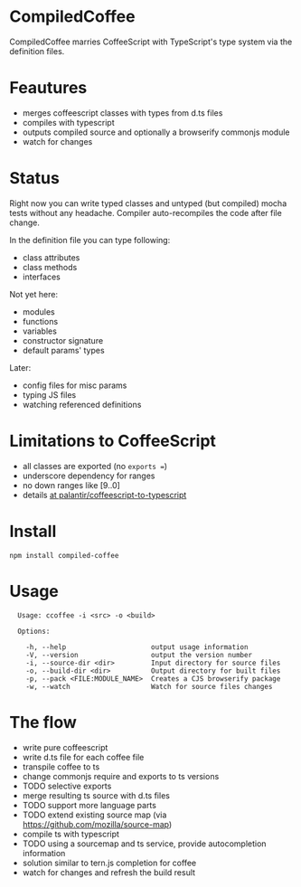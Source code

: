 # CompiledCoffee

CompiledCoffee marries CoffeeScript with TypeScript's type system via the definition files.

# Feautures
- merges coffeescript classes with types from d.ts files
- compiles with typescript
- outputs compiled source and optionally a browserify commonjs module
- watch for changes

# Status

Right now you can write typed classes and untyped (but compiled) mocha tests
without any headache. Compiler auto-recompiles the code after file change.

In the definition file you can type following:
- class attributes
- class methods
- interfaces

Not yet here:

- modules
- functions
- variables
- constructor signature
- default params' types

Later:

- config files for misc params
- typing JS files
- watching referenced definitions

# Limitations to CoffeeScript 

- all classes are exported (no `exports =`)
- underscore dependency for ranges
- no down ranges like [9..0]
- details [at palantir/coffeescript-to-typescript]( https://github.com/palantir/coffeescript-to-typescript)

# Install

```
npm install compiled-coffee
```

# Usage

```
  Usage: ccoffee -i <src> -o <build>

  Options:

    -h, --help                     output usage information
    -V, --version                  output the version number
    -i, --source-dir <dir>         Input directory for source files
    -o, --build-dir <dir>          Output directory for built files
    -p, --pack <FILE:MODULE_NAME>  Creates a CJS browserify package
    -w, --watch                    Watch for source files changes
```

# The flow

- write pure coffeescript
- write d.ts file for each coffee file
- transpile coffee to ts
- change commonjs require and exports to ts versions
 - TODO selective exports
- merge resulting ts source with d.ts files
 - TODO support more language parts
 - TODO extend existing source map (via https://github.com/mozilla/source-map)
- compile ts with typescript
- TODO using a sourcemap and ts service, provide autocompletion information
 - solution similar to tern.js completion for coffee
- watch for changes and refresh the build result
